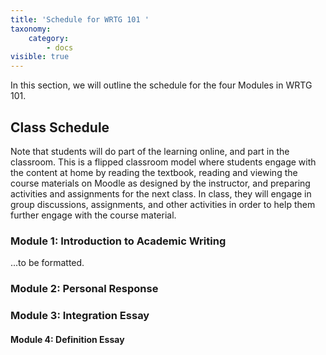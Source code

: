 ```yaml
---
title: 'Schedule for WRTG 101 '
taxonomy:
    category:
        - docs
visible: true
---
```


In this section, we will outline the schedule for the four Modules in WRTG 101.

## Class Schedule
Note that students will do part of the learning online, and part in the classroom.  This is a flipped classroom model where students engage with the content at home by reading the textbook, reading and viewing the course materials on Moodle as designed by the instructor, and preparing activities and assignments for the next class.  In class, they will engage in group discussions, assignments, and other activities in order to help them further engage with the course material.  

### Module 1: Introduction to Academic Writing

...to be formatted.

### Module 2: Personal Response


### Module 3: Integration Essay




#### Module 4: Definition Essay
